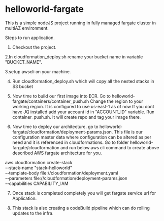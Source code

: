 # helloworld-fargate

This is a simple nodeJS project running in fully managed fargate cluster in multiAZ environment.




Steps to run application.
1. Checkout the project.

2.In cloudformation_deploy.sh rename your bucket name in variable "BUCKET_NAME".

3.setup awscli on your machine.

4. Run cloudformation_deploy.sh which will copy all the nested stacks in S3 bucket

5. Now time to build our first image into ECR. Go to helloworld-fargate/containers/container_push.sh
Change the region to your working region. It is configured to use us-east-1 as of now
If you dont have JQ installed add your account id in "ACCOUNT_ID" variable.
Run container_push.sh. It will create repo and tag your image there.

6. Now time to deploy our architecture.
go to helloworld-fargate/cloudformation/deployment-params.json. This file is our configuration master data where configuration can be altered as per need and it is referenced in cloudformations.
Go to folder helloworld-fargate/cloudformation and run below aws cli command to create above described AWS fargate architecture for you.

aws cloudformation create-stack \
    --stack-name "stack-helloworld" \
    --template-body file://cloudformation/deployment.yaml \
    --parameters file://cloudformation/deployment-params.json \
    --capabilities CAPABILITY_IAM
    
7. Once stack is completed completely you will get fargate service url for Application.

8. This stack is also creating a codeBuild pipeline which can do rolling updates to the infra.

